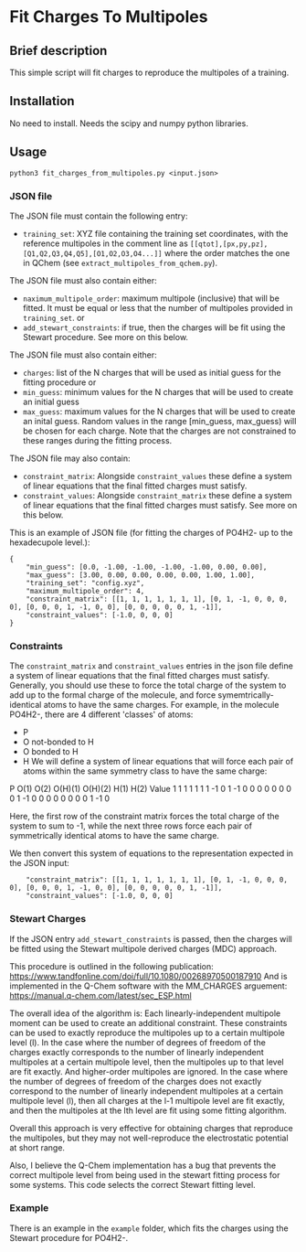 # Fit Charges To Multipoles

## Brief description
This simple script will fit charges to reproduce the multipoles of a training.

## Installation
No need to install. Needs the scipy and numpy python libraries.

## Usage
`python3 fit_charges_from_multipoles.py <input.json>`

### JSON file
The JSON file must contain the following entry:
- `training_set`: XYZ file containing the training set coordinates, with the reference multipoles in the comment line as `[[qtot],[px,py,pz],[Q1,Q2,Q3,Q4,Q5],[O1,O2,O3,O4...]]` where the order matches the one in QChem (see `extract_multipoles_from_qchem.py`).

The JSON file must also contain either:
- `naximum_multipole_order`: maximum multipole (inclusive) that will be fitted. It must be equal or less that the number of multipoles provided in `training_set`.
or
- `add_stewart_constraints`: if true, then the charges will be fit using the Stewart procedure.
See more on this below.

The JSON file must also contain either:
- `charges`: list of the N charges that will be used as initial guess for the fitting procedure
or
- `min_guess`: minimum values for the N charges that will be used to create an initial guess
- `max_guess`: maximum values for the N charges that will be used to create an inital guess.
Random values in the range [min_guess, max_guess) will be chosen for each charge.
Note that the charges are not constrained to these ranges during the fitting process.

The JSON file may also contain:
- `constraint_matrix`: Alongside `constraint_values` these define a system of linear equations that the final fitted charges must satisfy.
- `constraint_values`: Alongside `constraint_matrix` these define a system of linear equations that the final fitted charges must satisfy.
See more on this below.

This is an example of JSON file (for fitting the charges of PO4H2- up to the hexadecupole level.):
```
{
    "min_guess": [0.0, -1.00, -1.00, -1.00, -1.00, 0.00, 0.00],
    "max_guess": [3.00, 0.00, 0.00, 0.00, 0.00, 1.00, 1.00],
    "training_set": "config.xyz",
    "maximum_multipole_order": 4,
    "constraint_matrix": [[1, 1, 1, 1, 1, 1, 1], [0, 1, -1, 0, 0, 0, 0], [0, 0, 0, 1, -1, 0, 0], [0, 0, 0, 0, 0, 1, -1]],
    "constraint_values": [-1.0, 0, 0, 0]
}
```

### Constraints
The `constraint_matrix` and `constraint_values` entries in the json file define a system of linear equations that the final fitted charges must satisfy.
Generally, you should use these to force the total charge of the system to add up to the formal charge of the molecule, and force symemtrically-identical
atoms to have the same charges.
For example, in the molecule PO4H2-, there are 4 different 'classes' of atoms:
- P
- O not-bonded to H
- O bonded to H
- H
We will define a system of linear equations that will force each pair of atoms within the same symmetry class to have the same charge:

P    O(1)    O(2)    O(H)(1)    O(H)(2)    H(1)    H(2)    Value
1    1       1       1          1          1       1      -1
0    1      -1       0          0          0       0       0
0    0       0       1         -1          0       0       0
0    0       0       0          0          1      -1       0

Here, the first row of the constraint matrix forces the total charge of the system to sum to -1, while the next three rows force
each pair of symmetrically identical atoms to have the same charge.

We then convert this system of equations to the representation expected in the JSON input:
```
    "constraint_matrix": [[1, 1, 1, 1, 1, 1, 1], [0, 1, -1, 0, 0, 0, 0], [0, 0, 0, 1, -1, 0, 0], [0, 0, 0, 0, 0, 1, -1]],
    "constraint_values": [-1.0, 0, 0, 0]
```

### Stewart Charges

If the JSON entry `add_stewart_constraints` is passed, then the charges will be fitted using the Stewart multipole derived charges (MDC) approach.

This procedure is outlined in the following publication: https://www.tandfonline.com/doi/full/10.1080/00268970500187910
And is implemented in the Q-Chem software with the MM_CHARGES arguement: https://manual.q-chem.com/latest/sec_ESP.html

The overall idea of the algorithm is:
Each linearly-independent multipole moment can be used to create an additional constraint. These constraints can be used to exactly reproduce the multipoles
up to a certain multipole level (l).
In the case where the number of degrees of freedom of the charges exactly corresponds to the number of linearly independent multipoles at a certain multipole level,
then the multipoles up to that level are fit exactly. And higher-order multipoles are ignored.
In the case where the number of degrees of freedom of the charges does not exactly correspond to the number of linearly independent multipoles at a certain multipole level (l), then all charges at the l-1 multipole level are fit exactly, and then the multipoles at the lth level are fit using some fitting algorithm.

Overall this approach is very effective for obtaining charges that reproduce the multipoles, but they may not well-reproduce the electrostatic potential at short range.

Also, I believe the Q-Chem implementation has a bug that prevents the correct multipole level from being used in the stewart fitting process for some systems. This code selects the
correct Stewart fitting level.

### Example
There is an example in the `example` folder, which fits the charges using the Stewart procedure for PO4H2-.
